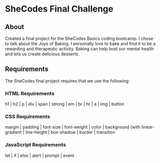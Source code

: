<h1>SheCodes Final Challenge</h1>

<h2>About</h2>

<p>Created a final project for the SheCodes Basics coding bootcamp. 
  I chose to talk about the Joys of Baking. I personally love to bake and find it to be a rewarding and therapeutic activity.
  Baking can help bost our mental health and lets us create delicious desserts.
</p>

<h2>Requirements</h2>

<p>
  The SheCodes final project requires that we use the following:
</p>

<h3>HTML Requirements</h3>
<p>
  h1 | h2 | p | div | span | strong | em | br | hr | a | img | button
</p>

<h3>CSS Requirements</h3>
<p>
  margin | padding | font-size | font-weight | color | background (with linear-gradient | line-height | box-shadow | border | transition
</p>

<h3>JavaScript Requirements</h3>
<p>
  let | if | else | alert | prompt | event
</p>
